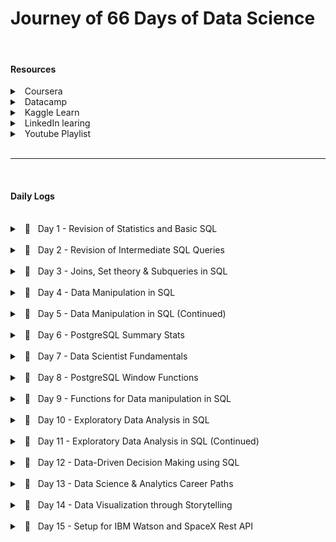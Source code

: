 # Journey of 66 Days of Data Science

<br/>

#### Resources

<details>
    <summary> &nbsp; Coursera </summary> 

- [Applied Data Science Specialization](https://www.coursera.org/specializations/applied-data-science) by IBM

</details>
<details>
    <summary> &nbsp; Datacamp </summary> 

- [Data Analyst in SQL](https://app.datacamp.com/learn/career-tracks/data-analyst-in-sql) : Career track

</details>
<details>
    <summary> &nbsp; Kaggle Learn </summary> 

- [Intro to Programming](https://www.kaggle.com/learn/intro-to-programming)
- [Intro to SQL](https://www.kaggle.com/learn/intro-to-sql)
- [Advanced SQL](https://www.kaggle.com/learn/advanced-sql)
- [Pandas](https://www.kaggle.com/learn/pandas)

</details>
<details>
    <summary> &nbsp; LinkedIn learing </summary> 

- [Become a Data Scientist](https://www.linkedin.com/learning/paths/become-a-data-scientist)

</details>
<details>
    <summary> &nbsp; Youtube Playlist </summary> 

- [Discrete Probability Distributions](https://youtube.com/playlist?list=PLvxOuBpazmsNIHP5cz37oOPZx0JKyNszN)

</details>



<br/>
<hr/>
</br/>



#### Daily Logs



<br/>
<details> 
	<br/>
    <summary> &nbsp; 📝 &nbsp; Day 1 - Revision of Statistics and Basic SQL </summary>

    🗓️ Date: 2023-02-15

##### Resources : 

Course
- <a href="https://app.datacamp.com/learn/courses/introduction-to-statistics">Introduction to Statistics (Datacamp)</a>
- <a href="https://app.datacamp.com/learn/courses/introduction-to-sql">Introduction to SQL (Datacamp)</a>

<center>
    <hr style="border: 0; height: 3px; width: 70%; text-align: center;">
</center>

##### Summary:

<p align="justify">
    While taking the course <a href="https://app.datacamp.com/learn/courses/introduction-to-statistics" target="_blank">Introduction to Statistics</a> as part of the track <a href="https://app.datacamp.com/learn/career-tracks/data-analyst-in-sql" target="_blank">Data Analyst in SQL,</a> I had the chance to review probability, distributions, the central limit theorem, correlation, and hypothesis testing. While revising the dependence and conditional probabilities, I was also able to recall the normal and poisson distributions (k = * n). 
</p>

<p align="justify">
    I also took <a href="https://app.datacamp.com/learn/courses/introduction-to-sql" target="_blank">Introduction to SQL</a> as part of the same curriculum, which helped me revise the basic sql queries to read and view data from tables. Because of this revision, I learned about "VIEW," a concept I was never aware of before. To summarize, views are virtual tables whose contents are determined by queries. It only allows you to restrict access to the database and does not significantly increase the performance of SQL queries. Nonetheless, it was a useful trick to have in my SQL toolbox for increasing readability.
</p>

---

</details>



<br/>
<details> 
	<br/>
    <summary> &nbsp; 📝 &nbsp; Day 2 - Revision of Intermediate SQL Queries </summary>

    🗓️ Date: 2023-02-16

##### Resources : 

Course
- <a href="https://app.datacamp.com/learn/courses/intermediate-sql">Intermediate SQL (Datacamp)</a>

<center>
    <hr style="border: 0; height: 3px; width: 70%; text-align: center;">
</center>

##### Summary:

<p align="justify">
    Continuing on from Day 1, I chose the <a href="https://app.datacamp.com/learn/courses/intermediate-sql" target="_blank">Intermediate SQL</a> course from the same track, which included queries for selecting, filtering, aggregating, sorting, and grouping. Unlike the previous time, I did not get to learn a new concept, but it was a good recollection of all these principles, particularly concerning conventions for writing SQL to promote readability, as I had become a little sloopy regarding this.
</p>

----

</details>



<br/>
<details> 
	<br/>
    <summary> &nbsp; 📝 &nbsp; Day 3 - Joins, Set theory & Subqueries in SQL </summary>

    🗓️ Date: 2023-02-17

##### Resources : 

Course
- <a href="https://app.datacamp.com/learn/courses/joining-data-in-sql">Joining Data in SQL (Datacamp)</a>

<center>
    <hr style="border: 0; height: 3px; width: 70%; text-align: center;">
</center>

##### Summary:

<p align="justify">
    I took the course <a href="https://app.datacamp.com/learn/courses/joining-data-in-sql" target="_blank">Joining Data in SQL</a>, the fifth Course under the track <a href="https://app.datacamp.com/learn/career-tracks/data-analyst-in-sql" target="_blank">Data Analyst in SQL</a>. It included an introduction to various types of joins (inner, outer, cross & self) as well as set theory (union, intersect & except) joins. The cross joins and set theory section was incredibly beneficial as my perspective on desiging tables using minimal readable query was expanded due to these concepts.  While I recall reading about it in my undergrad curriculum, putting it into practice has helped me comprehend it much better. In addition, subqueries in the "WHERE", "FROM" and "SELECT" keywords were covered in the course. I had never used subqueries in the "SELECT" & "FROM" section before, hence I learned some cool tricks up my sleeves. I have added some syntaxes that I learned as follows:
</p>

<center>
    <hr style="border: 0; height: 3px; width: 70%; text-align: center;">
</center>

##### Notes:

<details>
  <summary> &nbsp; Cross Join Query</summary>

```
--- Creates all possible combinations
SELECT column_name(s)
FROM table1
CROSS JOIN table2;
```

</details>

<details>
  <summary> &nbsp; Operators</summary>

```
--- UNION Operator : shows unique rows
SELECT column_name(s) FROM table1
UNION
SELECT column_name(s) FROM table2;

--- UNION ALL Operator : shows duplicate rows
SELECT column_name(s) FROM table1
UNION ALL
SELECT column_name(s) FROM table2;

--- EXCEPT Operator : shows rows not present in the table
SELECT column_name(s) FROM table1
EXCEPT
SELECT column_name(s) FROM table2;
```

</details>

<details>
  <summary> &nbsp; Subquery</summary>

```
--- Example 1: Sub query with in WHERE

SELECT name, country_code
FROM cities
WHERE name in (
    SELECT capital
    FROM countries
)


--- Example 2: Sub query with in SELECT

SELECT countries.name AS country_name, (
        SELECT COUNT(*)
        FROM cities
        WHERE cities.country_code = country.code
    ) AS cities_num
FROM countries


--- Example 3: Sub query with in FROM

SELECT coutries.name AS country_name, lang_num
FROM countries,
    (SELECT code, COUNT(*) AS lang_num
    FROM languages
    GROUP BY code) AS sub
WHERE countries.code = sub.code
ORDER BY lang_num DESC;
```

</details>

----

</details>



<br/>
<details> 
	<br/>
    <summary> &nbsp; 📝 &nbsp; Day 4 - Data Manipulation in SQL </summary>

    🗓️ Date: 2023-02-20

##### Resources : 

Course
- <a href="https://app.datacamp.com/learn/courses/data-manipulation-in-sql">Data Manipulation in SQL (Datacamp)</a>

<center>
    <hr style="border: 0; height: 3px; width: 70%; text-align: center;">
</center>

##### Summary:

<p align="justify">
    Machine learning, the most trending topic in today's generation is nothing more than a series of if and else statements. With SQL, a similar scenario occurs when you use the CASE statement to insert new values into a table based on existing records. To be more specific, the first module in <a href="https://app.datacamp.com/learn/courses/data-manipulation-in-sql" target="_blank">Data Manipulation in SQL</a> that I took,' 'We'll Take the CASE' module focused on using case statements to generate labels, probability, and percentage based on supplied criteria. While accounting for only one-quarter of the course, this subject proved useful in a variety of ways. The following are some examples of the statement:
</p>

<center>
    <hr style="border: 0; height: 3px; width: 70%; text-align: center;">
</center>

##### Notes:

<details>
  <summary> &nbsp; CASE Statement</summary>

```
--- Example 1 : Basic

SELECT title,
    length,
    CASE
        WHEN length> 0 AND length <= 50
            THEN 'Short'
        WHEN length > 50 AND length <= 120
            THEN 'Medium'
        WHEN length> 120
            THEN 'Long'
        ELSE
            'Outlier'
    END AS duration
FROM film
ORDER BY title;


--- Example 2 : Count

SELECT
    c.name AS country,
    -- Count games from the 2012/2013 season
    count(CASE WHEN m.season = '2012/2013'
            THEN m.id ELSE NULL end) AS matches_2012_2013
FROM country AS c
LEFT JOIN match AS m
ON c.id = m.country_id
-- Group by country name alias
GROUP BY country;


--- Example 3 : Percentage

SELECT
    c.name AS country,
    -- Round the percentage of tied games to 2 decimal points
    ROUND(AVG(CASE WHEN m.season='2013/2014' AND m.home_goal = m.away_goal THEN 1
            WHEN m.season='2013/2014' AND m.home_goal != m.away_goal THEN 0
            END),2) AS pct_ties_2013_2014,
    ROUND(AVG(CASE WHEN m.season='2014/2015' AND m.home_goal = m.away_goal THEN 1
            WHEN m.season='2014/2015' AND m.home_goal != m.away_goal THEN 0
            END),2) AS pct_ties_2014_2015
FROM country AS c
LEFT JOIN matches AS m
ON c.id = m.country_id
    GROUP BY country;
```

</details>

----

</details>



<br/>
<details> 
	<br/>
    <summary> &nbsp; 📝 &nbsp; Day 5 - Data Manipulation in SQL (Continued)</summary>

    🗓️ Date: 2023-02-21

##### Resources : 

Course
- <a href="https://app.datacamp.com/learn/courses/data-manipulation-in-sql">Data Manipulation in SQL (Datacamp)</a>

<center>
    <hr style="border: 0; height: 3px; width: 70%; text-align: center;">
</center>

##### Summary:

<p align="justify">
    Continuing the remaining modules <a href="https://app.datacamp.com/learn/courses/data-manipulation-in-sql" target="_blank">Data Manipulation in SQL</a> course, I was able to gain insights on Simple Subqueires Joins, Correlated Subqueries (takes higher processing time), Multiple/Nested Subqueries, and Common Table Expressions (CTE). These concepts were handful in allowing to perform complex actions within SQL and gain data points that I once thought were only possible through pandas (a python library).
</p>

<p align="justify">
    However, more significantly, I learned about window functions and the various types, such as Over, Rank, Partition, and Slide, throughout this course. While I had seen it before, I had never utilized it in practice, and I am pleased that this course allowed me to do so. Aggregating on columns that aren't in the grouping columns is likely the most useful skill to have, especially when doing comparative analysis.
</p>

<center>
    <hr style="border: 0; height: 3px; width: 70%; text-align: center;">
</center>

##### Notes:

<details>
  <summary> &nbsp; Correlated subquery with multiple conditions</summary>

```
SELECT
    -- Select country ID, date, home, and away goals from match
    main.country_id,
    main.date,
    main.home_goal,
    main.away_goal
FROM match AS main
WHERE
    -- Filter for matches with the highest number of goals scored
    (home_goal + away_goal) >
        (SELECT MAX(home_goal + sub.away_goal)
        FROM match AS sub
        WHERE main.country_id = sub.country_id
            AND main.season = sub.season);
```

</details>

<details>
  <summary> &nbsp; Common Table Expressions</summary>

````
WITH match_list AS (
    SELECT
        country_id,
        id
    FROM match
-- Select league and count of matches from the CTE
SELECT
    l.name AS league,
    COUNT(match_list.id) AS matches
FROM league AS l
-- Join the CTE to the league table
LEFT JOIN match_list ON l.id = match_list.country_id
GROUP BY l.name;
````

</details>

<details>
  <summary> &nbsp; Window Function</summary>

```
-- Example 1 : Over function

SELECT
    m.id,
    c.name AS country,
    m.season,
    m.home_goal,
    m.away_goal,
    -- Use a window to include the aggregate average in each row
    AVG(m.home_goal + m.away_goal) OVER() AS overall_avg
FROM match AS m
LEFT JOIN country AS c ON m.country_id = c.id;


-- Example 2 : Rank function

SELECT
    l.name AS league,
    AVG(m.home_goal + m.away_goal) AS avg_goals,
    -- Rank each league according to the average goals
    RANK() OVER(ORDER BY AVG(m.home_goal + m.away_goal) DESC) AS league_rank
FROM league AS l
LEFT JOIN match AS m
ON l.id = m.country_id
WHERE m.season = '2011/2012'
GROUP BY l.name
ORDER BY league_rank;


-- Example 3 : Partition function

SELECT
    c.name,
    m.season,
    (home_goal + away_goal) AS goals,
    AVG(home_goal + away_goal)
        OVER(PARTITION BY m.season, c.name) AS season_country_avg
FROM country AS c
LEFT JOIN match AS m
ON c.id = m.country_id;


-- Example 4 : Sliding Function

SELECT
    date,
    home_goal,
    away_goal,
    -- Create a running total and running average of home goals
    SUM(home_goal) OVER(ORDER BY date
        ROWS BETWEEN UNBOUNDED PRECEDING AND CURRENT ROW) AS running_total,
    AVG(home_goal) OVER(ORDER BY date
        ROWS BETWEEN UNBOUNDED PRECEDING AND CURRENT ROW) AS running_avg
FROM match
WHERE
    hometeam_id = 9908
    AND season = '2011/2012';
```

</details>

----

</details>



<br/>
<details> 
	<br/>
    <summary> &nbsp; 📝 &nbsp; Day 6 - PostgreSQL Summary Stats </summary>

    🗓️ Date: 2023-02-22

##### Resources : 

Course
- <a href="https://www.kaggle.com/learn/advanced-sql">Advanced SQL (Kaggle)</a>
- <a href="https://app.datacamp.com/learn/courses/postgresql-summary-stats-and-window-functions">PostgreSQL Summary Stats and Window Functions  (Datacamp)</a>

Articles
- <a href="https://medium.com/yavar/window-functions-in-sql-a7239bb97104">Window functions in SQL (Medium)</a>

----

##### Summary:

<p align="justify">
With the continuation of window functions, I have gotten slightly familiar with the notion of window function types, particularly fetching, framing, and ranking functions, which I had practiced today. While these functions seemed intimidating at first, they turned out to be considerably easy than I had anticipated.
</p>

<p align="justify">
Beside this,  I attempted to put my knowledge into practice by answering practice questions in the "Advanced sql" section of kaggle. It was a valuable experience since I was able to accurately utilize window functions and also learn about the 'UNNEST' function to load nested and repeated data from the tables.
</p>

----

##### Notes:

<details>
  <summary> &nbsp; Fetching functions</summary>

| Operator | Description 
| --- | ----------- 
| `LAG(column, n)` | Returns column's value at the row  `n` rows before the current row
| `LEAD(column, n)` | Returns column's value at the row `n` rows after the current row
| `FIRST_VALUE(column)` | Returns the first value in table or partition
| `LAST_VALUE(column)` | Returns the last value in table or partition

</details>

<details>
  <summary> &nbsp; Framing functions</summary>

| Operator | Description 
| --- | ----------- 
| ROW/RANGE | Uses the given row or range as a frame.
| PRECEDING | Rows before the current row.
| UNBOUNDED PRECEDING | Return all rows before the current row.
| UNBOUNDED FOLLOWING | Return all rows after the current row.
| CURRENT ROW | Current row of query execution.

</details>

<details>
  <summary> &nbsp; Ranking Functions</summary>

| Operator | Description 
| --- | ----------- 
| ROW_NUMBER | Unique sequential number for each row in the specified partition
| RANK | Unique rank number for the each distinct row within the specified partition, but equal values share same rank
| DENSE_RANK | Unique rank number for the each distinct row within the specified partition without skipping any duplicate values
| NTILE | Distribute the rows in to the rows set with a specific `n` number of groups.

</details>

----

</details>



<br/>
<details> 
	<br/>
    <summary> &nbsp; 📝 &nbsp; Day 7 - Data Scientist Fundamentals</summary>

    🗓️ Date: 2023-02-23

##### Resources : 

Course
- <a href="https://www.linkedin.com/learning/a-day-in-the-life-of-a-data-scientist/serving-the-client/">A Day In The Life of a Data Scientist (Linkedin Learning)</a>
- <a href="https://www.linkedin.com/learning/the-non-technical-skills-of-effective-data-scientists/">The Non-Technical Skills of Effective Data Scientists (Linkedin Learning)</a>
- <a href="https://www.kaggle.com/learn/pandas">Pandas (Kaggle)</a>

----

##### Summary:

<p align="justify">
Taking a break from the regular SQL courses, I delved into the everyday life of a data scientist, complete with current data science issues and how data scientists manage themselves and the organizations for which they operate. I was also able to take the following course on the non-technical abilities of a successful data scientist, which addressed not just the attributes that a person should have but also the role diplomacy plays while working in a professional setting. In addition, to polish my pandas abilities, I completed a Kaggle Learn course that served as a refresher on the techniques I use on a daily basis.
</p>

----

</details>



<br/>
<details> 
	<br/>
    <summary> &nbsp; 📝 &nbsp; Day 8 - PostgreSQL Window Functions</summary>

    🗓️ Date: 2023-02-24

##### Resources : 

Course
- <a href="https://www.kaggle.com/learn/intro-to-programming">Intro to Programming (Kaggle)</a>
- <a href="https://app.datacamp.com/learn/courses/postgresql-summary-stats-and-window-functions">PostgreSQL Summary Stats and Window Functions  (Datacamp)</a>

----

##### Summary:

<p align="justify">
Leveraging the same elements in different ways has always lit up the neurons in my brain, allowing me to perceive the world in new ways. This occurred when learning how to use the aggregrate functions within the window functions to obtain new results. In fact, utilizing the same `SUM` and `AVG` functions to deliver moving totals and averages within sql itself with the assistance of frames and aggregrate functions made me leap on top of my bed.  There were so many things that sql could do that I had always assumed only pandas could accomplish. While creating sophisticated queries in pandas is faster, the execution time would be much faster if same queries were implemented directly in SQL without loading the dataset into memory.
</p>

<p align="justify">
Continuing this discovery, pivoting tables in SQL was also conceivable with `CROSSTAB`, as well as other beneficial functions like `ROLLUP`, `CUBE`, `COALESCE`, and `STRING AGG`, which would come in handy when relying only on SQL.
</p>

----

##### Notes:

<details>
  <summary> &nbsp; ROW BETWEEN</summary>

Syntax
`ROWS BETWEEN [start] AND [finish]`
- `n PRECEDING` : `n` rows before the current row
- `CURRENT ROW` : the current row
- `n FOLLOWING` : `n` rows after the current row

Examples
- `ROWS BETWEEN 3 PRECEDING AND CURRENT ROW`
- `ROWS BETWEEN 4 PRECEDING AND 4 FOLLOWING`
- `ROWS BETWEEN CURRENT ROW AND 1 FOLLOWING`

</details>

<details>
  <summary> &nbsp; CROSSTAB</summary>

```
-- Before using crosstab, use the to create an extension
CREATE EXTENSION IF NOT EXISTS tablefunc;

SELECT * FROM CROSSTAB($$
    source_sql TEXT
$$) AS ct(
    column_1 DATA_TYPE_1,
    column_2 DATA_TYPE_2,
    ...,
    column_n DATA_TYPE_N
);
```

</details>

<details>
  <summary> &nbsp; ROLLUP and CUBE</summary>

The `ROLLUP` option allows to include extra rows that represent the subtotals, which are commonly referred to as super-aggregate rows, along with the grand total row. 
```
SELECT 
    country, warehouse, SUM(quantity)
FROM
    inventory
GROUP BY ROLLUP (country, warehouse);
```
`ROLLUP` is hierarchical, de-aggregrating from the leftmost provided column to the right-most. 
```
ROLLUP (country, warehouse)     -- includes country level totals
ROLLUP (warehouse, country)     -- includes warehouse level totals
```

However, when we need all possible group-level aggregrations, we use `CUBE` which shares similar properties to `ROLLUP`.
```
CUBE (country, warehouse)       -- country country level and warehouse level, and grand total
```

</details>

<details>
  <summary> &nbsp; Useful Functions</summary>

- COALESCE

`COALESCE()` takes a list of values and returns the first non-null value, going from left to right
```
COALESCE(null, null, 1, null, 2)        -- returns 1
```

- STRING_AGG

`STRING_AGG(column, separator)` takes all the values of a column and concatenates them, with `separator` in between each value.

</details>

---

</details>

<br/>



<details> 
	<br/>
    <summary> &nbsp; 📝 &nbsp; Day 9 - Functions for Data manipulation in SQL</summary>

    🗓️ Date: 2023-02-25

##### Resources : 

Course
- <a href="https://app.datacamp.com/learn/courses/functions-for-manipulating-data-in-postgresql">Functions for Manipulating Data in PostgreSQL (Datacamp)</a>

----

##### Summary:

<p align="justify">
The focus of today's course was on data manipulation in PostgreSQL utilizing both built-in and user-defined functions. The built-in functions of PostgreSQL included common data types and their casts, date/time functions and operators, and string parsing and manipulation functions. While the most of the operators were familiar, I learned about several new ones, such as `INTERVAL` and `INITCAP`. Nevertheless, the postgreSQL extensions and full-text search capabilities were entirely new subjects, particularly `tsvector` (text search vector) to execute a full text search beyond the scope of the 'LIKE' operator. Knowing that PostgreSQL offers built-in extensions such as fuzzy string matching through 'levenshtein' and'similarity' blew my mind as I had previously only used it in Python. Learning the syntax to develop my own functions was also quite instructive. Overall, it was a productive weekend spent learning more about PostgreSQL.
</p>

----

##### Notes:

<details>
  <summary> &nbsp; INFORMATION_SCHEMA</summary>

`INFORMATION_SCHEMA` provides access to database metadata, information about the MySQL server such as the name of a database or table, the data type of a column, or access privileges. 

```
-- Example 1 : Extracting all table names from system database
SELECT table_name, table_type
FROM INFORMATION_SCHEMA.TABLES
WHERE table_schema = 'public';

-- Example 2 : Extracting column data types from table
SELECT
    column_name,
    data_type
FROM INFORMATION_SCHEMA.COLUMNS
WHERE table_name = 'actor';
```

</details>

<details>
  <summary> &nbsp; INTERVAL </summary>

`INTERVAL` data type allows to store and manipulate a period of time in years, months, days, hours, minutes, seconds, etc. 

```
INTERVAL '3 days'                       -- goes forward in time
INTERVAL '2 months ago';                -- goes back in time due to the keyword 'ago'
INTERVAL '3 hours 20 minutes';

-- Example 1 : Addition of timeframe
SELECT rental_date + INTERVAL '2 days' as expected_return
FROM rental;

-- Example 2: Conversion of column to interval
SELECT INTERVAL '1' day * rental_duration
FROM rental
```

</details>

<details>
  <summary> &nbsp; DATETIME Operators </summary>

| Operator | Description 
| --- | ----------- 
| AGE() | Subtract with current_date (at midnight) when empty and with the other arguments when two values are provided
| NOW() | Get current timestamp with microsecond precision
| CURRENT_TIMESTAMP() | Gets similar timestamp to now but allows precision parameter to round off seconds
| CURRENT_DATE/CURRENT_TIME | Get current date and time
| EXTRACT(`field` from `source`) | Get subfield
| DATE_PART('`field`', `source`) | Get subfield (equivalent to extract)
| DATE_TRUNC('`field`', `source`) | Truncate timestamp or interval data types with precision
| ISFINITE() | Test for finite date, time and interval (not +/-infinity)

</details>

<details>
  <summary> &nbsp; STRING Operators </summary>

| Operator | Description 
| --- | ----------- 
| UPPER/LOWER(`source`) | Converts column to upper or lower case
| INITCAP(`source`) | Converts column to title case
| REPLACE(`source`, '`find_string`', '`replace_string`') | Replaces the source string with the replacement string
| REVERSE(`source`) | Reverses the string
| LENGTH(`source`) | Extract the length of the string
| POSITION('`char`' IN `source`) | Extract the first position of a character in a string
| LEFT(`source`, `n`) | Extract the `n` number of characters from left side of the given source
| RIGHT(`source`, `n`) | Extract the `n` number of characters from right side of the given source
| SUBSTRING(`source`, `start`, `length`) | Extract a string containing a specific number of characters from a particular position of a given string
| TIRM([leading|trailing|both] [characters] FROM `source`) | Removes characters from source
| LPAD(`source`, `n`, `char`) | Left-pads a string with another string, to a certain length
| RPAD(`source`, `n`, `char`) | Right-pads a string with another string, to a certain length

</details>

<details>
  <summary> &nbsp; FULL TEXT Search </summary>

- Basic Search
`to_tsvector(text)` : performs normalization and creates a list of tokens
`to_tsquery(string)` : accepts a list of words that will be checked against the normalized vector
`@@` : check if `tsquery` matches `tsvector`

```
-- Example 1 : Check if the title contains 'elf'
SELECT title, description
FROM film
WHERE to_tsvector(title) @@ to_tsquery('elf');
```

- Fuzzystring
```
-- Enable the fuzzystrmatch extension
CREATE EXTENSION IF NOT EXISTS fuzzystrmatch;
-- Confirm that fuzzystrmatch has been enabled
SELECT extname FROM pg_extension;

SELECT levenshtein('hello', 'jelly');       -- number of edits required to be a perfect match
SELECT similarity('hello', 'jelly');        -- similarity between two strings from 0 to 1
```

</details>

<details>
  <summary> &nbsp; User Defined Data Types </summary>

Enumerated Data Types 
- Allows to create list of values that will not change 
```
CREATE TYPE dayofweek AS 
ENUM('Monday', 'Tuesday', 'Wednesday', 'Thursday', 'Friday', 'Saturday', 'Sunday');

-- Check
SELECT typname, typcategory
FROM pg_type
WHERE typname='dayofweek';
```

</details>

<details>
  <summary> &nbsp; User Defined Functions </summary>

```
CREATE FUNCTION squared(i integer) RETURNS integer AS $$ 
    BEGIN
        RETURN i * i;
    END;
$$ LANGUAGE plpgsql;
```

</details>

---

</details>



<br/>
<details> 
	<br/>
    <summary> &nbsp; 📝 &nbsp; Day 10 - Exploratory Data Analysis in SQL</summary>

    🗓️ Date: 2023-02-27

##### Resources : 

Course
- <a href="https://app.datacamp.com/learn/courses/exploratory-data-analysis-in-sql">Exploratory Data Analysis in SQL (Datacamp)</a>

----

##### Summary:

<p align="justify">
Breaking the usual heavy dosage of study sessions, this particular course covered about the usage of relationship diagrams, constraints (primary key, foreign key, unique and not null), and data types for the columns. The most significant functions from this course are 'corr' and 'percentile desc,' which allow you to get correlation and discrete value from a percentile. Moreover, temporary tables were a notion I had heard of but had never used in practice, and this course was a huge help in reinforcing the concept of breaking large queries into smaller chunks.
</p>

----

##### Notes:

<details>
  <summary> &nbsp; CAST Function</summary>

```
-- Cast Function syntax
SELECT CAST (value AS value_type);

-- Alternate Cast Function with :: notation  
SELECT value::new_type;

--  Example 1 : Casting float to integer
SELECT CAST (3.7 AS integer); 
```

</details>

<details>
  <summary> &nbsp; Series</summary>

```
-- Example 1 : Basic series
SELECT generate_series(1, 10, 2);

-- Example 2 : Float series
SELECT generate_series(0, 1, 0.1);
```

</details>

<details>
  <summary> &nbsp; Summary functions</summary>

| Function | Description 
| --- | ----------- 
| CORR(`source1`,`source2`) | Returns the correlation between two columns
| percentile_disc(`percentile`) WITHIN GROUP (ORDER BY `column_name`) | Returns the value representing the percentile of the column using discrete method

</details>

<details>
  <summary> &nbsp; Temporary Tables</summary>

```
-- Dropping the table
DROP TABLE IF EXISTS table_name

-- Create a temporary table
CREATE TEMP TABLE table_name AS
SELECT column1, column2
FROM table;
```

</details>

----

</details>



<br/>
<details> 
	<br/>
    <summary> &nbsp; 📝 &nbsp; Day 11 - Exploratory Data Analysis in SQL (Continued)</summary>

    🗓️ Date: 2023-02-28

##### Resources : 

Course
- <a href="https://app.datacamp.com/learn/courses/exploratory-data-analysis-in-sql">Exploratory Data Analysis in SQL (Datacamp)</a>

----

##### Summary:

<p align="justify">
The remaining modules of the course delved into the topic of character types in PostgreSQL, specifically character, varchar, and text. It also covered common challenges that arise when grouping categorical variables and dealing with unstructured text data. The modules included exercises on data cleaning such as dealing with cases and white spaces, as well as data manipulation techniques such as splitting strings using delimiters and concatenating multiple strings. Additionally, the course covered working with date and timestamps to create complex queries through series.
</p>

----

##### Notes:

<details>
  <summary> &nbsp; Series Generation</summary>

```
-- Syntax
SELECT generate_series(from, to, interval);

-- Example 1
SELECT generate_series('2018-01-01', '2018-01-15', '2 days'::interval)
```

</details>

----

</details>



<br/>
<details> 
	<br/>
    <summary> &nbsp; 📝 &nbsp; Day 12 - Data-Driven Decision Making using SQL</summary>

    🗓️ Date: 2023-03-01

##### Resources : 

Course
- <a href="https://app.datacamp.com/learn/courses/data-driven-decision-making-in-sql">Data-Driven Decision Making in SQL(Datacamp)</a>

Project
- <a href="https://app.datacamp.com/learn/projects/1413">When Was the Golden Age of Video Games?(Datacamp)</a>

----

##### Summary:

<p align="justify">
With all the skills that I had accumilated so far, it was only about implementing them. While a proper implementation is yet to come, I could still practice within a real evironment through the course "Data-Driven Decision Making in SQL" and the project "When Was the Golden Age of Video Games?". These allowed me to use all of the concepts from data cleaning, manipulation to aggregration and concentrated on using groupings, joins and pivots to create complex tables. Today marks the end of the career track, and I'm over the moon with all the knowledge I've gained in these 12 days. Yay for learning!
</p>

----

</details>



<br/>
<details> 
	<br/>
    <summary> &nbsp; 📝 &nbsp; Day 13 - Data Science & Analytics Career Paths</summary>

    🗓️ Date: 2023-03-02

##### Resources : 

Course
- <a href="https://www.linkedin.com/learning/data-science-analytics-career-paths-certifications-first-steps-2018/welcome">Data Science & Analytics Career Paths & Certifications: First Steps (LinkedIn Learning)</a>

----

##### Summary:

<p align="justify">
Before diving into the world of mathematica, I needed to grasp the foundations that I would need to build as a Data Analyst. Attending the LinkedIn Learning career course "Data Science & Analytics Career Pathways & Certifications" was quite beneficial in this regard. It began by discussing the applications of data science, such as fraud detection, social media analytics, disease control, dating services, simulations, climate research, and network security. It also discussed the abilities required to be relevant in the sector. Data mining, machine learning, natural language processing, statistics, and visualization were among the crucial skills mentioned. It also discussed certificates that can help advance one's career and establish one as a specialist in a particular subject. Overall, the course was beneficial in aiding comprehension of the principles of being relevant in the ever-changing world of data science.
</p>

----

</details>



<br/>
<details> 
	<br/>
    <summary> &nbsp; 📝 &nbsp; Day 14 - Data Visualization through Storytelling</summary>

    🗓️ Date: 2023-03-03

##### Resources : 

Course
- <a href="https://www.linkedin.com/learning/data-visualization-storytelling/the-art-of-storytelling">Data Visualization: Storytelling (LinkedIn Learning)</a>

----

##### Summary:
    
<p align="justify">
As visualizing data through narrative storytelling is one of the most crucial skills for a data analyst to have,  which sets them apart from their colleagues. I took a data visualization course that included story structure and its components (begining, middle, end, plot, protagonist, problem and transformation). It also demonstrated the use of flow diagrams to successfully represent linear data flow for effective story telling.

Most notably, the course taught the principles of learning to demonstrate your analytic abilities utilizing the 4x4 progressive depth model:

- The watercooler moment 
    - The initial attention grabber determines whether or not individuals are interested in learning more.
    - Example: Image or headline.

- The cafe content
    - Example : Blog post or short article

- The research library
    - Research portion, such as a PDF document.

- The Lab Experience
    - Interactive dashboard where data aficionados can examine the content and tinker to answer their in-depth questions

</p>

----

</details>



<br/>
<details> 
	<br/>
    <summary> &nbsp; 📝 &nbsp; Day 15 - Setup for IBM Watson and SpaceX Rest API</summary>

    🗓️ Date: 2023-03-05

##### Resources : 

Course
- <a href="https://www.coursera.org/learn/applied-data-science-capstone/">Applied Data Science Capstone: Week 1 (Coursera)</a>

----

##### Summary:
    
<p align="justify">
I took a break from learning today to prepare for the journey ahead! I made my own IBM account and configured Watson Studio to publish notebooks directly to my GitHub repository. I also explored in the world of SpaceX's rest API in order to extract useful data for future projects. We can get so enthused in learning new things that we forget to take a deep breath and get organized. However, not today.
</p>

----

</details>